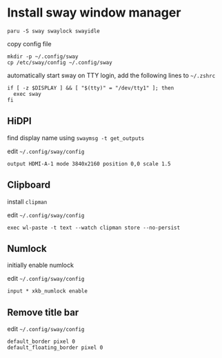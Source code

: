 # Install sway window manager

```shell
paru -S sway swaylock swayidle
```

copy config file

```shell
mkdir -p ~/.config/sway
cp /etc/sway/config ~/.config/sway
```

automatically start sway on TTY login, add the following lines to `~/.zshrc`

```
if [ -z $DISPLAY ] && [ "$(tty)" = "/dev/tty1" ]; then
  exec sway
fi
```

## HiDPI

find display name using `swaymsg -t get_outputs`

edit `~/.config/sway/config`

```
output HDMI-A-1 mode 3840x2160 position 0,0 scale 1.5
```

## Clipboard

install `clipman`

edit `~/.config/sway/config`

```
exec wl-paste -t text --watch clipman store --no-persist
```

## Numlock

initially enable numlock

edit `~/.config/sway/config`

```
input * xkb_numlock enable
```

## Remove title bar

edit `~/.config/sway/config`

```
default_border pixel 0
default_floating_border pixel 0
```
